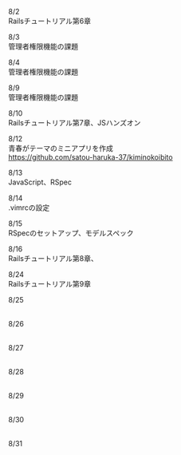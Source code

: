 8/2<br>
Railsチュートリアル第6章<br>

8/3<br>
管理者権限機能の課題<br>

8/4<br>
管理者権限機能の課題<br>

8/9<br>
管理者権限機能の課題<br>

8/10<br>
Railsチュートリアル第7章、JSハンズオン<br>

8/12<br>
青春がテーマのミニアプリを作成<br>
https://github.com/satou-haruka-37/kiminokoibito<br>

8/13<br>
JavaScript、RSpec<br>

8/14<br>
.vimrcの設定<br>

8/15<br>
RSpecのセットアップ、モデルスペック<br>

8/16<br>
Railsチュートリアル第8章、<br>

8/24<br>
Railsチュートリアル第9章<br>

8/25<br>
<br>

8/26<br>
<br>

8/27<br>
<br>

8/28<br>
<br>

8/29<br>
<br>

8/30<br>
<br>

8/31<br>
<br>
